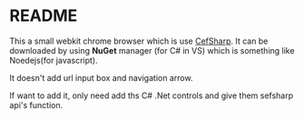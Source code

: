 # README
This a small webkit chrome browser which is use [CefSharp](http://cefsharp.github.io/). It can be downloaded by using **NuGet** manager (for C# in VS) which is something like Noedejs(for javascript).

It doesn't add url input box and navigation arrow. 

If want to add it, only need add ths C# .Net controls and give them sefsharp api's function.